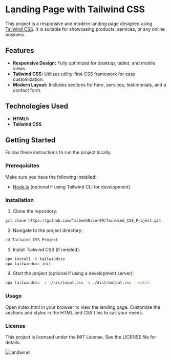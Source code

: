 # Landing Page with Tailwind CSS

This project is a responsive and modern landing page designed using [Tailwind CSS](https://tailwindcss.com/). It is suitable for showcasing products, services, or any online business.

## Features

- **Responsive Design:** Fully optimized for desktop, tablet, and mobile views.
- **Tailwind CSS:** Utilizes utility-first CSS framework for easy customization.
- **Modern Layout:** Includes sections for hero, services, testimonials, and a contact form.

## Technologies Used

- **HTML5**
- **Tailwind CSS**

## Getting Started

Follow these instructions to run the project locally.

### Prerequisites

Make sure you have the following installed:
- [Node.js](https://nodejs.org/) (optional if using Tailwind CLI for development)

### Installation
  1. Clone the repository:
   ```bash
   git clone https://github.com/TasbeehNaser99/Tailwind_CSS_Project.git
   ```
  2. Navigate to the project directory:
   ```bash
   cd Tailwind_CSS_Project
```
  3. Install Tailwind CSS (if needed):
   ```bash
npm install -D tailwindcss
npx tailwindcss init
```
  4. Start the project (optional if using a development server):
   ```bash
npx tailwindcss -i ./src/input.css -o ./dist/output.css --watch
```
### Usage
Open index.html in your browser to view the landing page. Customize the sections and styles in the HTML and CSS files to suit your needs.

### License
This project is licensed under the MIT License. See the LICENSE file for details.


   
   
![landwind](https://github.com/user-attachments/assets/430b5e47-de58-45c7-95d4-2c67baf43d63)
